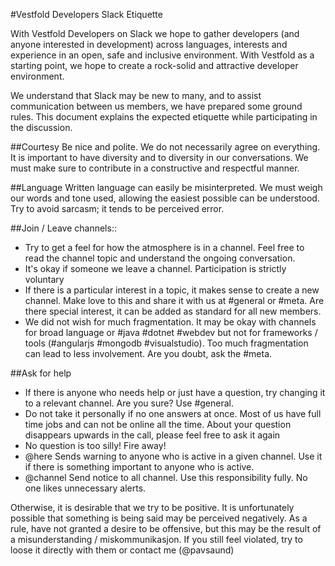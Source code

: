 #Vestfold Developers Slack Etiquette

With Vestfold Developers on Slack we hope to gather developers (and anyone interested in development) across languages, interests and experience in an open, safe and inclusive environment. With Vestfold as a starting point, we hope to create a rock-solid and attractive developer environment.

We understand that Slack may be new to many, and to assist communication between us members, we have prepared some ground rules. This document explains the expected etiquette while participating in the discussion.

##Courtesy
Be nice and polite. We do not necessarily agree on everything. It is important to have diversity and to diversity in our conversations. We must make sure to contribute in a constructive and respectful manner.

##Language
Written language can easily be misinterpreted. We must weigh our words and tone used, allowing the easiest possible can be understood. Try to avoid sarcasm; it tends to be perceived error.

##Join / Leave channels::
- Try to get a feel for how the atmosphere is in a channel. Feel free to read the channel topic and understand the ongoing conversation.
- It's okay if someone we leave a channel. Participation is strictly voluntary
- If there is a particular interest in a topic, it makes sense to create a new channel. Make love to this and share it with us at #general or #meta. Are there special interest, it can be added as standard for all new members.
- We did not wish for much fragmentation. It may be okay with channels for broad language or #java #dotnet #webdev but not for frameworks / tools (#angularjs #mongodb #visualstudio). Too much fragmentation can lead to less involvement. Are you doubt, ask the #meta.

##Ask for help
- If there is anyone who needs help or just have a question, try changing it to a relevant channel. Are you sure? Use #general.
- Do not take it personally if no one answers at once. Most of us have full time jobs and can not be online all the time. About your question disappears upwards in the call, please feel free to ask it again
- No question is too silly! Fire away!
- @here Sends warning to anyone who is active in a given channel. Use it if there is something important to anyone who is active.
- @channel Send notice to all channel. Use this responsibility fully. No one likes unnecessary alerts.

Otherwise, it is desirable that we try to be positive. It is unfortunately possible that something is being said may be perceived negatively. As a rule, have not granted a desire to be offensive, but this may be the result of a misunderstanding / miskommunikasjon. If you still feel violated, try to loose it directly with them or contact me (@pavsaund)
